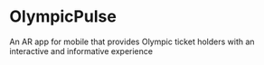 # OlympicPulse
 An AR app for mobile that provides Olympic ticket holders with an interactive and informative experience
